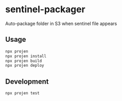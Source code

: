 # sentinel-packager

Auto-package folder in S3 when sentinel file appears

## Usage

```bash
npx projen
npx projen install
npx projen build
npx projen deploy
```

## Development

```bash
npx projen test
```
